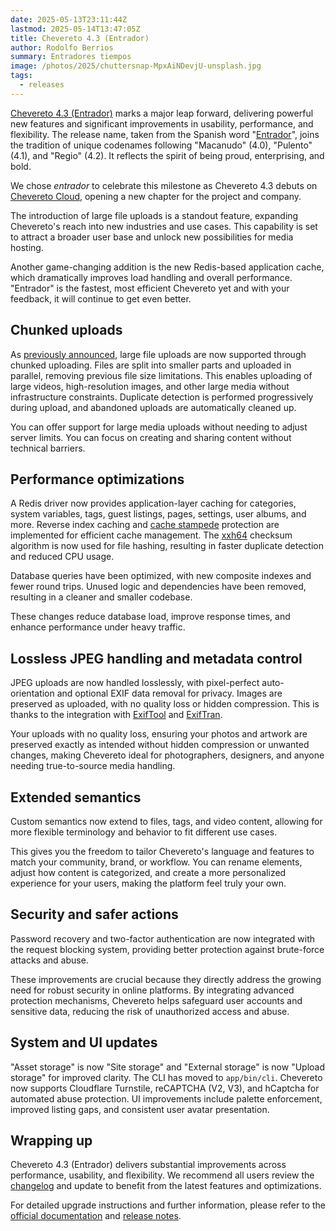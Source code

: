 ```yaml
---
date: 2025-05-13T23:11:44Z
lastmod: 2025-05-14T13:47:05Z
title: Chevereto 4.3 (Entrador)
author: Rodolfo Berrios
summary: Entradores tiempos
image: /photos/2025/chuttersnap-MpxAiNDevjU-unsplash.jpg
tags:
  - releases
---
```


[Chevereto 4.3 (Entrador)](https://v4-docs.chevereto.com/introduction/changelog/4.3.html) marks a major leap forward, delivering powerful new features and significant improvements in usability, performance, and flexibility. The release name, taken from the Spanish word "[Entrador](https://dle.rae.es/entrador)", joins the tradition of unique codenames following "Macanudo" (4.0), "Pulento" (4.1), and "Regio" (4.2). It reflects the spirit of being proud, enterprising, and bold.

We chose *entrador* to celebrate this milestone as Chevereto 4.3 debuts on [Chevereto Cloud](https://chevereto.com/cloud), opening a new chapter for the project and company.

The introduction of large file uploads is a standout feature, expanding Chevereto's reach into new industries and use cases. This capability is set to attract a broader user base and unlock new possibilities for media hosting.

Another game-changing addition is the new Redis-based application cache, which dramatically improves load handling and overall performance. "Entrador" is the fastest, most efficient Chevereto yet and with your feedback, it will continue to get even better.

## Chunked uploads

As [previously announced](./2025-03-02-big-file-upload.md), large file uploads are now supported through chunked uploading. Files are split into smaller parts and uploaded in parallel, removing previous file size limitations. This enables uploading of large videos, high-resolution images, and other large media without infrastructure constraints. Duplicate detection is performed progressively during upload, and abandoned uploads are automatically cleaned up.

You can offer support for large media uploads without needing to adjust server limits. You can focus on creating and sharing content without technical barriers.

## Performance optimizations

A Redis driver now provides application-layer caching for categories, system variables, tags, guest listings, pages, settings, user albums, and more. Reverse index caching and [cache stampede](https://en.wikipedia.org/wiki/Cache_stampede) protection are implemented for efficient cache management. The [xxh64](https://xxhash.com) checksum algorithm is now used for file hashing, resulting in faster duplicate detection and reduced CPU usage.

Database queries have been optimized, with new composite indexes and fewer round trips. Unused logic and dependencies have been removed, resulting in a cleaner and smaller codebase.

These changes reduce database load, improve response times, and enhance performance under heavy traffic.

## Lossless JPEG handling and metadata control

JPEG uploads are now handled losslessly, with pixel-perfect auto-orientation and optional EXIF data removal for privacy. Images are preserved as uploaded, with no quality loss or hidden compression. This is thanks to the integration with [ExifTool](https://exiftool.org) and [ExifTran](https://git.kraxel.org/cgit/fbida/).

Your uploads with no quality loss, ensuring your photos and artwork are preserved exactly as intended without hidden compression or unwanted changes, making Chevereto ideal for photographers, designers, and anyone needing true-to-source media handling.

## Extended semantics

Custom semantics now extend to files, tags, and video content, allowing for more flexible terminology and behavior to fit different use cases.

This gives you the freedom to tailor Chevereto's language and features to match your community, brand, or workflow. You can rename elements, adjust how content is categorized, and create a more personalized experience for your users, making the platform feel truly your own.

## Security and safer actions

Password recovery and two-factor authentication are now integrated with the request blocking system, providing better protection against brute-force attacks and abuse.

These improvements are crucial because they directly address the growing need for robust security in online platforms. By integrating advanced protection mechanisms, Chevereto helps safeguard user accounts and sensitive data, reducing the risk of unauthorized access and abuse.

## System and UI updates

"Asset storage" is now "Site storage" and "External storage" is now "Upload storage" for improved clarity. The CLI has moved to `app/bin/cli`. Chevereto now supports Cloudflare Turnstile, reCAPTCHA (V2, V3), and hCaptcha for automated abuse protection. UI improvements include palette enforcement, improved listing gaps, and consistent user avatar presentation.

## Wrapping up

Chevereto 4.3 (Entrador) delivers substantial improvements across performance, usability, and flexibility. We recommend all users review the [changelog](https://v4-docs.chevereto.com/introduction/changelog/4.3.html) and update to benefit from the latest features and optimizations.

For detailed upgrade instructions and further information, please refer to the [official documentation](https://v4-docs.chevereto.com) and [release notes](https://releases.chevereto.com/4.X/4.3/4.3.0.html).

